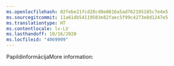 ```yaml
---
ms.openlocfilehash: 02febe21fcd28cd0e0816a5ad762195185c7e4e5
ms.sourcegitcommit: 11a61db54119503e82faec5f99c4273e8d1247e5
ms.translationtype: HT
ms.contentlocale: lv-LV
ms.lasthandoff: 10/16/2020
ms.locfileid: "4069909"
---
```

<span data-ttu-id="f2e04-101">Papildinformācija</span><span class="sxs-lookup"><span data-stu-id="f2e04-101">More information:</span></span>
